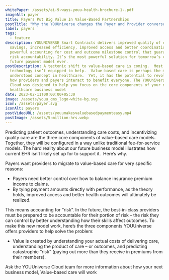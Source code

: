 ```yaml
---
whitePaper: /assets/ai-9-ways-youu-health-brochure-1-.pdf
imageAlt: payer
title: Payers Put Big Value In Value-Based Partnerships
postTitle: "Why the YOUUniverse changes the Payer and Provider conversation "
label: payers
tags:
  - feature
description: YOUUNIVERSE Smart Contracts delivers improved quality of care, cost
  savings, increased efficiency, improved access and better coordination with a
  powerful accounting for cost and outcome milestone control that guarantees
  risk accountability. It’s the most powerful solution for tomorrow’s complex
  future payment model ever.
postDescription: A tectonic shift to value-based care is coming.  Most EHR
  technology isn’t equipped to help.  Value-based care is perhaps the most
  understood concept in healthcare.  Yet, it has the potential to revolutionize
  how providers and payers interact to benefit everyone. The YOUUniverse Health
  Cloud was designed to help you focus on the core components of your new
  healthcare business model
date: 2023-02-11T00:00:00+05:30
image: /assets/youu_cms_logo-white-bg.svg
icon: /assets/payer.svg
iconAlt: payers
postVideoURL: /assets/youumakesvaluebasedpaymenteasy.mp4
postImage: /assets/5-million-hrs.webp
---
```



Predicting patient outcomes, understanding care costs, and incentivizing quality care are the three core components of value-based care models. Together, they will be configured in a way unlike traditional fee-for-service models. The hard reality about our future business model illustrates how current EHR isn’t likely set up for to support it.  Here’s why.

Payers want providers to migrate to value-based care for very specific reasons:

* Payers need better control over how to balance insurance premium income to claims.  
* By tying payment amounts directly with performance, as the theory holds, improved access and better health outcomes will ultimately be realized.

This means accounting for “risk”. In the future, the best-in-class providers must be prepared to be accountable for their portion of risk – the risk they can control by better understanding how their skills affect outcomes. To make this new model work, here’s the three components YOUUniverse offers providers to help solve the problem:

* Value is created by understanding your actual costs of delivering care, understanding the product of care – or outcomes, and predicting catastrophic “risk” (paying out more than they receive in premiums from their members). 

Ask the YOUUniverse Cloud team for more information about how your next business model, Value-based care will work